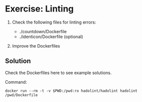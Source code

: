 # Exercise: Linting

1. Check the following files for linting errors:

    - ./countdown/Dockerfile
    - ./identicon/Dockerfile (optional)

2. Improve the Dockerfiles

## Solution

Check the Dockerfiles here to see example solutions.

Command:

```
docker run --rm -t -v $PWD:/pwd:ro hadolint/hadolint hadolint /pwd/Dockerfile
```

